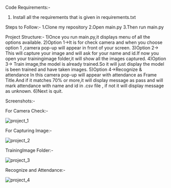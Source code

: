 Code Requirements:-
1. Install all the requirements that is given in requirements.txt



Steps to Follow:-
1.Clone my repository
2.Open main.py
3.Then run main.py 



Project Structure:-
1)Once you run main.py,it displays menu of all the options available.
2)Option 1→It is for check camera and when you choose    option 1 ,camera pop-up will appear in front of your screen.
3)Option 2→ This will capture your image and will ask for your name and id.If now you open your trainingimage folder,it will show all the images captured.
4)Option 3→ Train image,the model is already trained.So it will just display the model is been trained and have taken images.
5)Option 4→Recognize & attendance
    In this camera pop-up will appear with attendance as Frame Title.And if it matches 70% or more,it will display message as pass and will mark attendance with name and id in .csv file , if not it will display message as unknown.
6)Next is quit.


Screenshots:-

For Camera Check:-


![project_1](https://user-images.githubusercontent.com/100351890/170853476-d03cd05c-f7ee-4752-94f0-3e73aa63eb01.JPG)


For Capturing Image:-


![project_2](https://user-images.githubusercontent.com/100351890/170853621-11d20686-770b-4b6a-8f2c-d29278d929ec.JPG)


TrainingImage Folder:-


![project_3](https://user-images.githubusercontent.com/100351890/170853684-2e16c6dd-1563-4382-8c97-99a615c91be1.JPG)


Recognize and Attendance:-


![project_4](https://user-images.githubusercontent.com/100351890/170853725-a51380be-2449-4366-a660-9c055155c036.JPG)




